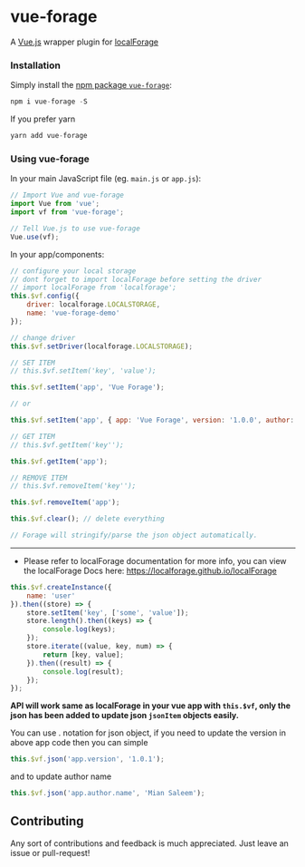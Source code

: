 # vue-forage
A [Vue.js](https://vuejs.org/) wrapper plugin for [localForage](https://github.com/localForage/localForage)


### Installation

Simply install the [npm package `vue-forage`](https://www.npmjs.com/package/vue-forage):

```javascript
npm i vue-forage -S
```
If you prefer yarn
```javascript
yarn add vue-forage
```

### Using vue-forage

In your main JavaScript file (eg. `main.js` or `app.js`):

```javascript
// Import Vue and vue-forage
import Vue from 'vue';
import vf from 'vue-forage';

// Tell Vue.js to use vue-forage
Vue.use(vf);
```

In your app/components:

```javascript
// configure your local storage
// dont forget to import localForage before setting the driver
// import localForage from 'localforage';
this.$vf.config({
    driver: localforage.LOCALSTORAGE,
    name: 'vue-forage-demo'
});

// change driver
this.$vf.setDriver(localforage.LOCALSTORAGE);

// SET ITEM
// this.$vf.setItem('key', 'value');

this.$vf.setItem('app', 'Vue Forage');

// or

this.$vf.setItem('app', { app: 'Vue Forage', version: '1.0.0', author: { name: 'John Doe', email: 'john.doe@mail.com' }});

// GET ITEM
// this.$vf.getItem('key'');

this.$vf.getItem('app');

// REMOVE ITEM
// this.$vf.removeItem('key'');

this.$vf.removeItem('app');

this.$vf.clear(); // delete everything

// Forage will stringify/parse the json object automatically. 
```
---

* Please refer to localForage documentation for more info, you can view the localForage Docs here: https://localforage.github.io/localForage


```javascript
this.$vf.createInstance({
    name: 'user'
}).then((store) => {
    store.setItem('key', ['some', 'value']);
    store.length().then((keys) => {
        console.log(keys);
    });
    store.iterate((value, key, num) => {
        return [key, value];
    }).then((result) => {
        console.log(result);
    });
});
```

**API will work same as localForage in your vue app with `this.$vf`, only the json has been added to update json `jsonItem` objects easily.**

You can use . notation for json object, if you need to update the version in above app code then you can simple 
```javascript
this.$vf.json('app.version', '1.0.1');
``` 
and to update author name
```javascript
this.$vf.json('app.author.name', 'Mian Saleem');
```


## Contributing

Any sort of contributions and feedback is much appreciated. Just
leave an issue or pull-request!
